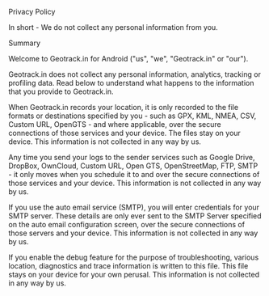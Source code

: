Privacy Policy<br />

In short - We do not collect any personal information from you.

Summary

Welcome to Geotrack.in for Android ("us", "we", "Geotrack.in" or "our").

Geotrack.in does not collect any personal information, analytics, tracking or profiling data. Read below to understand what happens to the information that you provide to Geotrack.in.

When Geotrack.in records your location, it is only recorded to the file formats or destinations specified by you - such as GPX, KML, NMEA, CSV, Custom URL, OpenGTS - and where applicable, over the secure connections of those services and your device. The files stay on your device. This information is not collected in any way by us.

Any time you send your logs to the sender services such as Google Drive, DropBox, OwnCloud, Custom URL, Open GTS, OpenStreetMap, FTP, SMTP - it only moves when you schedule it to and over the secure connections of those services and your device. This information is not collected in any way by us.

If you use the auto email service (SMTP), you will enter credentials for your SMTP server. These details are only ever sent to the SMTP Server specified on the auto email configuration screen, over the secure connections of those servers and your device. This information is not collected in any way by us.

If you enable the debug feature for the purpose of troubleshooting, various location, diagnostics and trace information is written to this file. This file stays on your device for your own perusal. This information is not collected in any way by us. 
